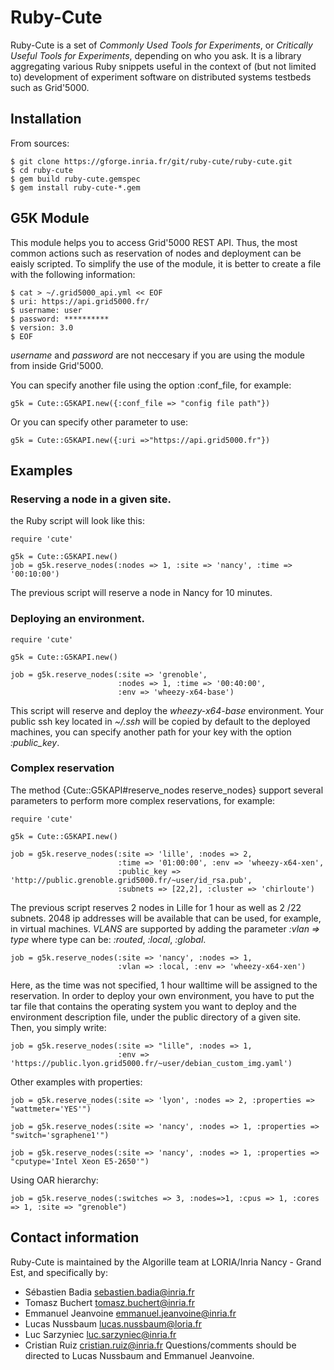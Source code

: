 # Ruby-Cute


Ruby-Cute is a set of *Commonly Used Tools for Experiments*, or *Critically
Useful Tools for Experiments*, depending on who you ask. It is a library
aggregating various Ruby snippets useful in the context of (but not limited to)
development of experiment software on distributed systems testbeds such as
Grid'5000.

## Installation

From sources:

    $ git clone https://gforge.inria.fr/git/ruby-cute/ruby-cute.git
    $ cd ruby-cute
    $ gem build ruby-cute.gemspec
    $ gem install ruby-cute-*.gem

## G5K Module


This module helps you to access Grid'5000 REST API.
Thus, the most common actions such as reservation of nodes and deployment can be eaisly scripted.
To simplify the use of the module, it is better to create a file with the following information:

    $ cat > ~/.grid5000_api.yml << EOF
    $ uri: https://api.grid5000.fr/
    $ username: user
    $ password: **********
    $ version: 3.0
    $ EOF

*username* and *password* are not neccesary if you are using the module from inside Grid'5000.

You can specify another file using the option :conf_file, for example:

    g5k = Cute::G5KAPI.new({:conf_file => "config file path"})

Or you can specify other parameter to use:

    g5k = Cute::G5KAPI.new({:uri =>"https://api.grid5000.fr"})

## Examples
### Reserving a node in a given site.
the Ruby script will look like this:

    require 'cute'

    g5k = Cute::G5KAPI.new()
    job = g5k.reserve_nodes(:nodes => 1, :site => 'nancy', :time => '00:10:00')

The previous script will reserve a node in Nancy for 10 minutes.

### Deploying an environment.

    require 'cute'

    g5k = Cute::G5KAPI.new()

    job = g5k.reserve_nodes(:site => 'grenoble',
                            :nodes => 1, :time => '00:40:00',
                            :env => 'wheezy-x64-base')

This script will reserve and deploy the *wheezy-x64-base* environment.
Your public ssh key located in *~/.ssh* will be copied by default to the deployed machines,
you can specify another path for your key with the option *:public_key*.

### Complex reservation

The method {Cute::G5KAPI#reserve_nodes reserve_nodes} support several parameters to perform more complex reservations,
for example:

    require 'cute'

    g5k = Cute::G5KAPI.new()

    job = g5k.reserve_nodes(:site => 'lille', :nodes => 2,
                            :time => '01:00:00', :env => 'wheezy-x64-xen',
                            :public_key => 'http://public.grenoble.grid5000.fr/~user/id_rsa.pub',
                            :subnets => [22,2], :cluster => 'chirloute')

The previous script reserves 2 nodes in Lille for 1 hour as well as 2 /22 subnets.
2048 ip addresses will be available that can be used, for example, in virtual machines.
*VLANS* are supported by adding the parameter *:vlan => type* where type can be: *:routed*, *:local*, *:global*.

    job = g5k.reserve_nodes(:site => 'nancy', :nodes => 1,
                            :vlan => :local, :env => 'wheezy-x64-xen')

Here, as the time was not specified, 1 hour walltime will be assigned to the reservation.
In order to deploy your own environment,
you have to put the tar file that contains the operating system you want to deploy and
the environment description file, under the public directory of a given site.
Then, you simply write:

    job = g5k.reserve_nodes(:site => "lille", :nodes => 1,
                            :env => 'https://public.lyon.grid5000.fr/~user/debian_custom_img.yaml')


Other examples with properties:

    job = g5k.reserve_nodes(:site => 'lyon', :nodes => 2, :properties => "wattmeter='YES'")

    job = g5k.reserve_nodes(:site => 'nancy', :nodes => 1, :properties => "switch='sgraphene1'")

    job = g5k.reserve_nodes(:site => 'nancy', :nodes => 1, :properties => "cputype='Intel Xeon E5-2650'")

Using OAR hierarchy:

    job = g5k.reserve_nodes(:switches => 3, :nodes=>1, :cpus => 1, :cores => 1, :site => "grenoble")



## Contact information

Ruby-Cute is maintained by the Algorille team at LORIA/Inria Nancy - Grand Est,
and specifically by:
* Sébastien Badia <sebastien.badia@inria.fr>
* Tomasz Buchert <tomasz.buchert@inria.fr>
* Emmanuel Jeanvoine <emmanuel.jeanvoine@inria.fr>
* Lucas Nussbaum <lucas.nussbaum@loria.fr>
* Luc Sarzyniec <luc.sarzyniec@inria.fr>
* Cristian Ruiz <cristian.ruiz@inria.fr>
Questions/comments should be directed to Lucas Nussbaum and Emmanuel Jeanvoine.
